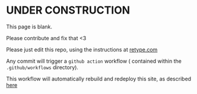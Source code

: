 # UNDER CONSTRUCTION

This page is blank.

Please contribute and fix that <3

Please just edit this repo, using the instructions at [retype.com](https://retype.com/)

Any commit will trigger a `github action` workflow ( contained within the `.github/workflows` directory). 

This workflow will automatically rebuild and redeploy this site, as described [here](https://retype.com/guides/github-actions/)
